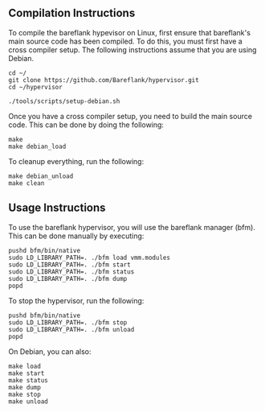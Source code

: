 ## Compilation Instructions

To compile the bareflank hypevisor on Linux, first ensure that bareflank's
main source code has been compiled. To do this, you must first have a
cross compiler setup. The following instructions assume that you are using
Debian.

```
cd ~/
git clone https://github.com/Bareflank/hypervisor.git
cd ~/hypervisor

./tools/scripts/setup-debian.sh
```

Once you have a cross compiler setup, you need to build the main source code.
This can be done by doing the following:

```
make
make debian_load
```

To cleanup everything, run the following:

```
make debian_unload
make clean
```

## Usage Instructions

To use the bareflank hypervisor, you will use the bareflank manager (bfm).
This can be done manually by executing:

```
pushd bfm/bin/native
sudo LD_LIBRARY_PATH=. ./bfm load vmm.modules
sudo LD_LIBRARY_PATH=. ./bfm start
sudo LD_LIBRARY_PATH=. ./bfm status
sudo LD_LIBRARY_PATH=. ./bfm dump
popd
```

To stop the hypervisor, run the following:

```
pushd bfm/bin/native
sudo LD_LIBRARY_PATH=. ./bfm stop
sudo LD_LIBRARY_PATH=. ./bfm unload
popd
```

On Debian, you can also:

```
make load
make start
make status
make dump
make stop
make unload
```
